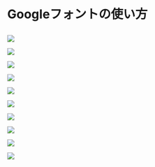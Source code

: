 # Googleフォントの使い方

## 

![](./images/4-create-your-book-in-vivliostyle-2/1-how-to-use-googlefont/4-1-1.png)

![](./images/4-create-your-book-in-vivliostyle-2/1-how-to-use-googlefont/4-1-2.png)

![](./images/4-create-your-book-in-vivliostyle-2/1-how-to-use-googlefont/4-1-3.png)

![](./images/4-create-your-book-in-vivliostyle-2/1-how-to-use-googlefont/4-1-4.png)

![](./images/4-create-your-book-in-vivliostyle-2/1-how-to-use-googlefont/4-1-5.png)

![](./images/4-create-your-book-in-vivliostyle-2/1-how-to-use-googlefont/4-1-6.png)

![](./images/4-create-your-book-in-vivliostyle-2/1-how-to-use-googlefont/4-1-7.png)

![](./images/4-create-your-book-in-vivliostyle-2/1-how-to-use-googlefont/4-1-8.png)

![](./images/4-create-your-book-in-vivliostyle-2/1-how-to-use-googlefont/4-1-9.png)

![](./images/4-create-your-book-in-vivliostyle-2/1-how-to-use-googlefont/4-1-10.png)

